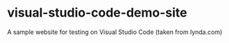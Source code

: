 # visual-studio-code-demo-site
A sample website for testing on Visual Studio Code (taken from lynda.com)

